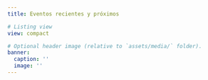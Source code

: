 ```yaml
---
title: Eventos recientes y próximos

# Listing view
view: compact

# Optional header image (relative to `assets/media/` folder).
banner:
  caption: ''
  image: ''
---
```


<br>
